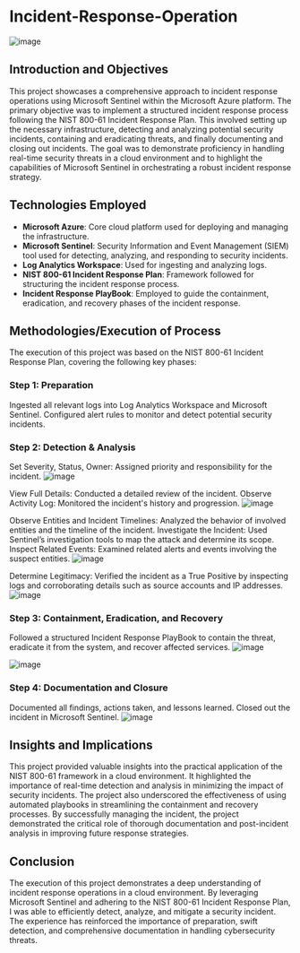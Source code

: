# Incident-Response-Operation

![image](https://github.com/user-attachments/assets/bbc938fc-fdac-4942-949b-f6e135e4741a)

## Introduction and Objectives
This project showcases a comprehensive approach to incident response operations using Microsoft Sentinel within the Microsoft Azure platform. The primary objective was to implement a structured incident response process following the NIST 800-61 Incident Response Plan. This involved setting up the necessary infrastructure, detecting and analyzing potential security incidents, containing and eradicating threats, and finally documenting and closing out incidents. The goal was to demonstrate proficiency in handling real-time security threats in a cloud environment and to highlight the capabilities of Microsoft Sentinel in orchestrating a robust incident response strategy.

## Technologies Employed
- <b>Microsoft Azure</b>: Core cloud platform used for deploying and managing the infrastructure.
- <b>Microsoft Sentinel</b>: Security Information and Event Management (SIEM) tool used for detecting, analyzing, and responding to security incidents.
- <b>Log Analytics Workspace</b>: Used for ingesting and analyzing logs.
- <b>NIST 800-61 Incident Response Plan</b>: Framework followed for structuring the incident response process.
- <b>Incident Response PlayBook</b>: Employed to guide the containment, eradication, and recovery phases of the incident response.

## Methodologies/Execution of Process
The execution of this project was based on the NIST 800-61 Incident Response Plan, covering the following key phases:

### Step 1: Preparation

Ingested all relevant logs into Log Analytics Workspace and Microsoft Sentinel.
Configured alert rules to monitor and detect potential security incidents.
### Step 2: Detection & Analysis

Set Severity, Status, Owner: Assigned priority and responsibility for the incident.
![image](https://github.com/user-attachments/assets/ad4e21f0-6dbf-41a6-8480-4c112a066aa5)

View Full Details: Conducted a detailed review of the incident.
Observe Activity Log: Monitored the incident's history and progression.
![image](https://github.com/user-attachments/assets/af9154dc-67ad-4d2b-88f8-8c987733c582)

Observe Entities and Incident Timelines: Analyzed the behavior of involved entities and the timeline of the incident.
Investigate the Incident: Used Sentinel’s investigation tools to map the attack and determine its scope.
Inspect Related Events: Examined related alerts and events involving the suspect entities.
![image](https://github.com/user-attachments/assets/f5f373a4-643e-4ba1-9d43-a0a2d6acaf0e)

Determine Legitimacy: Verified the incident as a True Positive by inspecting logs and corroborating details such as source accounts and IP addresses.
![image](https://github.com/user-attachments/assets/e255adf7-9be4-4ed2-8e3a-aecc2f66ca65)

### Step 3: Containment, Eradication, and Recovery

Followed a structured Incident Response PlayBook to contain the threat, eradicate it from the system, and recover affected services.
![image](https://github.com/user-attachments/assets/0d267ce2-0b3c-4bea-8e83-44c840198b11)

![image](https://github.com/user-attachments/assets/ad0fbd0a-325f-45c0-9b73-fde2857004a4)

### Step 4: Documentation and Closure

Documented all findings, actions taken, and lessons learned.
Closed out the incident in Microsoft Sentinel.
![image](https://github.com/user-attachments/assets/6632a062-7789-4405-81e7-140c5a7abd76)

## Insights and Implications
This project provided valuable insights into the practical application of the NIST 800-61 framework in a cloud environment. It highlighted the importance of real-time detection and analysis in minimizing the impact of security incidents. The project also underscored the effectiveness of using automated playbooks in streamlining the containment and recovery processes. By successfully managing the incident, the project demonstrated the critical role of thorough documentation and post-incident analysis in improving future response strategies.

## Conclusion
The execution of this project demonstrates a deep understanding of incident response operations in a cloud environment. By leveraging Microsoft Sentinel and adhering to the NIST 800-61 Incident Response Plan, I was able to efficiently detect, analyze, and mitigate a security incident. The experience has reinforced the importance of preparation, swift detection, and comprehensive documentation in handling cybersecurity threats.
